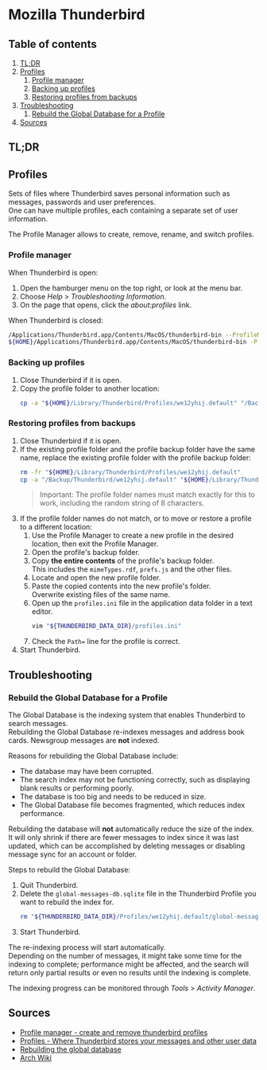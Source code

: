 # Mozilla Thunderbird

## Table of contents <!-- omit in toc -->

1. [TL;DR](#tldr)
1. [Profiles](#profiles)
   1. [Profile manager](#profile-manager)
   1. [Backing up profiles](#backing-up-profiles)
   1. [Restoring profiles from backups](#restoring-profiles-from-backups)
1. [Troubleshooting](#troubleshooting)
   1. [Rebuild the Global Database for a Profile](#rebuild-the-global-database-for-a-profile)
1. [Sources](#sources)

## TL;DR

## Profiles

Sets of files where Thunderbird saves personal information such as messages, passwords and user preferences.<br/>
One can have multiple profiles, each containing a separate set of user information.

The Profile Manager allows to create, remove, rename, and switch profiles. 

### Profile manager

When Thunderbird is open:

1. Open the hamburger menu on the top right, or look at the menu bar.
1. Choose _Help_ > _Troubleshooting Information_.
1. On the page that opens, click the _about:profiles_ link.

When Thunderbird is closed:

```sh
/Applications/Thunderbird.app/Contents/MacOS/thunderbird-bin --ProfileManager
${HOME}/Applications/Thunderbird.app/Contents/MacOS/thunderbird-bin -P
```

### Backing up profiles

1. Close Thunderbird if it is open.
1. Copy the profile folder to another location:
   ```sh
   cp -a "${HOME}/Library/Thunderbird/Profiles/we12yhij.default" "/Backup/Thunderbird/we12yhij.default"
   ```

### Restoring profiles from backups

1. Close Thunderbird if it is open.
1. If the existing profile folder and the profile backup folder have the same name, replace the existing profile folder with the profile backup folder:
   ```sh
   rm -fr "${HOME}/Library/Thunderbird/Profiles/we12yhij.default"
   cp -a "/Backup/Thunderbird/we12yhij.default" "${HOME}/Library/Thunderbird/Profiles/we12yhij.default"
   ```
   > Important: The profile folder names must match exactly for this to work, including the random string of 8 characters.
1. If the profile folder names do not match, or to move or restore a profile to a different location:
   1. Use the Profile Manager to create a new profile in the desired location, then exit the Profile Manager.
   1. Open the profile's backup folder.
   1. Copy **the entire contents** of the profile's backup folder.<br/>
      This includes the `mimeTypes.rdf`, `prefs.js` and the other files.
   1. Locate and open the new profile folder.
   1. Paste the copied contents into the new profile's folder.<br/>
      Overwrite existing files of the same name.
   1. Open up the `profiles.ini` file in the application data folder in a text editor.
      ```sh
      vim "${THUNDERBIRD_DATA_DIR}/profiles.ini"
      ```
   1. Check the `Path=` line for the profile is correct.
1. Start Thunderbird.

## Troubleshooting

### Rebuild the Global Database for a Profile

The Global Database is the indexing system that enables Thunderbird to search messages.<br/>
Rebuilding the Global Database re-indexes messages and address book cards. Newsgroup messages are **not** indexed.

Reasons for rebuilding the Global Database include:

- The database may have been corrupted.
- The search index may not be functioning correctly, such as displaying blank results or performing poorly.
- The database is too big and needs to be reduced in size.
- The Global Database file becomes fragmented, which reduces index performance.

Rebuilding the database will **not** automatically reduce the size of the index.<br/>
It will only shrink if there are fewer messages to index since it was last updated, which can be accomplished by deleting messages or disabling message sync for an account or folder.

Steps to rebuild the Global Database:

1. Quit Thunderbird.
1. Delete the `global-messages-db.sqlite` file in the Thunderbird Profile you want to rebuild the index for.
   ```sh
   rm "${THUNDERBIRD_DATA_DIR}/Profiles/we12yhij.default/global-messages-db.sqlite"
   ```
1. Start Thunderbird.

The re-indexing process will start automatically.<br/>
Depending on the number of messages, it might take some time for the indexing to complete; performance might be affected, and the search will return only partial results or even no results until the indexing is complete.

The indexing progress can be monitored through _Tools_ > _Activity Manager_.

## Sources

- [Profile manager - create and remove thunderbird profiles]
- [Profiles - Where Thunderbird stores your messages and other user data]
- [Rebuilding the global database]
- [Arch Wiki]

<!--
  References
  -->

<!-- Upstream -->
[profile manager - create and remove thunderbird profiles]: https://support.mozilla.org/en-US/kb/profile-manager-create-and-remove-thunderbird-profiles#
[profiles - where thunderbird stores your messages and other user data]: https://support.mozilla.org/en-US/kb/profiles-where-thunderbird-stores-user-data#
[rebuilding the global database]: https://support.mozilla.org/en-US/kb/rebuilding-global-database#

<!-- Others -->
[arch wiki]: https://wiki.archlinux.org/title/thunderbird

